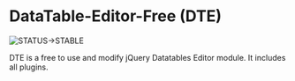 # DataTable-Editor-Free (DTE)

![STATUS->STABLE](https://img.shields.io/badge/STATUS-STABLE-brightgreen.svg)

DTE is a free to use and modify jQuery Datatables Editor module. It includes all plugins.
